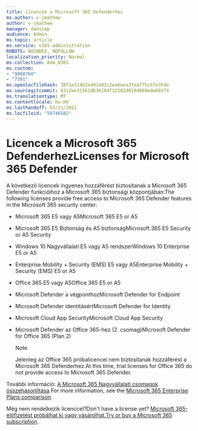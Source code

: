 ```yaml
---
title: Licencek a Microsoft 365 Defenderhez
ms.author: v-jmathew
author: v-jmathew
manager: dansimp
audience: Admin
ms.topic: article
ms.service: o365-administration
ROBOTS: NOINDEX, NOFOLLOW
localization_priority: Normal
ms.collection: Adm_O365
ms.custom:
- "9000760"
- "7391"
ms.openlocfilehash: 38f1e314b2e492e02c2ea6eea37ea775c67e354e
ms.sourcegitcommit: 6312ee31561db36104f32282d019d069ede69174
ms.translationtype: MT
ms.contentlocale: hu-HU
ms.lasthandoff: 03/11/2021
ms.locfileid: "50746582"
---
```

# <a name="licenses-for-microsoft-365-defender"></a><span data-ttu-id="c55b7-102">Licencek a Microsoft 365 Defenderhez</span><span class="sxs-lookup"><span data-stu-id="c55b7-102">Licenses for Microsoft 365 Defender</span></span>

<span data-ttu-id="c55b7-103">A következő licencek ingyenes hozzáférést biztosítanak a Microsoft 365 Defender funkcióihoz a Microsoft 365 biztonsági központjában:</span><span class="sxs-lookup"><span data-stu-id="c55b7-103">The following licenses provide free access to Microsoft 365 Defender features in the Microsoft 365 security center:</span></span>

- <span data-ttu-id="c55b7-104">Microsoft 365 E5 vagy A5</span><span class="sxs-lookup"><span data-stu-id="c55b7-104">Microsoft 365 E5 or A5</span></span>
- <span data-ttu-id="c55b7-105">Microsoft 365 E5 Biztonság és A5 biztonság</span><span class="sxs-lookup"><span data-stu-id="c55b7-105">Microsoft 365 E5 Security or A5 Security</span></span>
- <span data-ttu-id="c55b7-106">Windows 10 Nagyvállalati E5 vagy A5 rendszer</span><span class="sxs-lookup"><span data-stu-id="c55b7-106">Windows 10 Enterprise E5 or A5</span></span>
- <span data-ttu-id="c55b7-107">Enterprise Mobility + Security (EMS) E5 vagy A5</span><span class="sxs-lookup"><span data-stu-id="c55b7-107">Enterprise Mobility + Security (EMS) E5 or A5</span></span>
- <span data-ttu-id="c55b7-108">Office 365 E5 vagy A5</span><span class="sxs-lookup"><span data-stu-id="c55b7-108">Office 365 E5 or A5</span></span>
- <span data-ttu-id="c55b7-109">Microsoft Defender a végponthoz</span><span class="sxs-lookup"><span data-stu-id="c55b7-109">Microsoft Defender for Endpoint</span></span>
- <span data-ttu-id="c55b7-110">Microsoft Defender identitásért</span><span class="sxs-lookup"><span data-stu-id="c55b7-110">Microsoft Defender for Identity</span></span>
- <span data-ttu-id="c55b7-111">Microsoft Cloud App Security</span><span class="sxs-lookup"><span data-stu-id="c55b7-111">Microsoft Cloud App Security</span></span>
- <span data-ttu-id="c55b7-112">Microsoft Defender az Office 365-hez (2. csomag)</span><span class="sxs-lookup"><span data-stu-id="c55b7-112">Microsoft Defender for Office 365 (Plan 2)</span></span>

    > [!NOTE]
    > <span data-ttu-id="c55b7-113">Jelenleg az Office 365 próbalicencei nem biztosítanak hozzáférést a Microsoft 365 Defenderhez.</span><span class="sxs-lookup"><span data-stu-id="c55b7-113">At this time, trial licenses for Office 365 do not provide access to Microsoft 365 Defender.</span></span>

<span data-ttu-id="c55b7-114">További információ: [A Microsoft 365 Nagyvállalati csomagok összehasonlítása](https://go.microsoft.com/fwlink/?linkid=2143458).</span><span class="sxs-lookup"><span data-stu-id="c55b7-114">For more information, see the [Microsoft 365 Enterprise Plans comparison](https://go.microsoft.com/fwlink/?linkid=2143458).</span></span>

<span data-ttu-id="c55b7-115">Még nem rendelkezik licenccel?</span><span class="sxs-lookup"><span data-stu-id="c55b7-115">Don't have a license yet?</span></span> <span data-ttu-id="c55b7-116">[Microsoft 365-előfizetést próbálhat ki vagy vásárolhat.](https://go.microsoft.com/fwlink/?linkid=2143625)</span><span class="sxs-lookup"><span data-stu-id="c55b7-116">[Try or buy a Microsoft 365 subscription](https://go.microsoft.com/fwlink/?linkid=2143625).</span></span>

